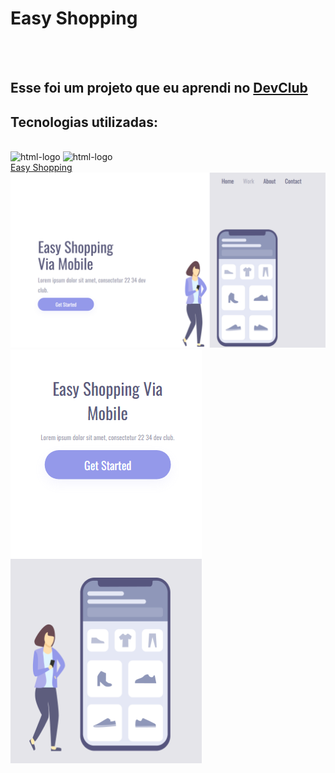 <h1>Easy Shopping</h1>
<br>
<br>
<h2>Esse foi um projeto que eu aprendi no <a href="https://rodolfomori.com.br/devclub">DevClub</a></h2>

<h2>Tecnologias utilizadas:</h2>
<br>
<img src="https://img.shields.io/badge/HTML5-E34F26?style=for-the-badge&logo=html5&logoColor=white" alt="html-logo"/>
<img src="https://img.shields.io/badge/CSS3-1572B6?style=for-the-badge&logo=css3&logoColor=white" alt="html-logo"/>
<br>
<a href="https://eduardobs1.github.io/easy-shopping/">Easy Shopping</a>

<img src="https://github.com/eduardobs1/easy-shopping/blob/main/assets/desktop.png?raw=true">
<img src="https://github.com/eduardobs1/easy-shopping/blob/main/assets/mobile.png?raw=true">
